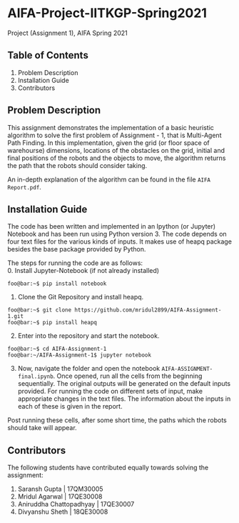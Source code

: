# AIFA-Project-IITKGP-Spring2021
Project (Assignment 1), AIFA Spring 2021

## Table of Contents
1. Problem Description
2. Installation Guide
3. Contributors

## Problem Description
This assignment demonstrates the implementation of a basic heuristic algorithm to solve the first problem of Assignment - 1, that is Multi-Agent Path Finding. In this implementation, given the grid (or floor space of warehourse) dimensions, locations of the obstacles on the grid, initial and final positions of the robots and the objects to move, the algorithm returns the path that the robots should consider taking.

An in-depth explanation of the algorithm can be found in the file `AIFA Report.pdf`.

## Installation Guide
The code has been written and implemented in an Ipython (or Jupyter) Notebook and has been run using Python version 3. The code depends on four text files for the various kinds of inputs. It makes use of heapq package besides the base package provided by Python.

The steps for running the code are as follows: <br>
0. Install Jupyter-Notebook (if not already installed)
```console
foo@bar:~$ pip install notebook
```
1. Clone the Git Repository and install heapq.
```console
foo@bar:~$ git clone https://github.com/mridul2899/AIFA-Assignment-1.git
foo@bar:~$ pip install heapq
```
2. Enter into the repository and start the notebook.
```console
foo@bar:~$ cd AIFA-Assignment-1
foo@bar:~/AIFA-Assignment-1$ jupyter notebook
```
3. Now, navigate the folder and open the notebook `AIFA-ASSIGNMENT-final.ipynb`. Once opened, run all the cells from the beginning sequentially. The original outputs will be generated on the default inputs provided. For running the code on different sets of input, make appropriate changes in the text files. The information about the inputs in each of these is given in the report.

Post running these cells, after some short time, the paths which the robots should take will appear.

## Contributors
The following students have contributed equally towards solving the assignment:
1. Saransh Gupta           |  17QM30005
2. Mridul Agarwal          |  17QE30008
3. Aniruddha Chattopadhyay |  17QE30007
4. Divyanshu Sheth         |  18QE30008
